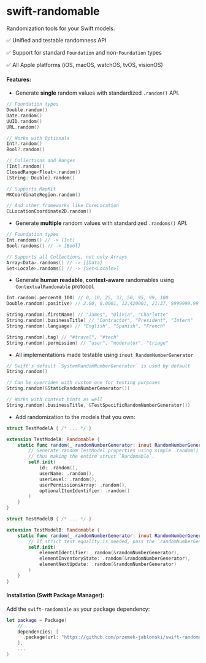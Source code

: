 # swift-randomable
Randomization tools for your Swift models.

✅ Unified and testable randomness API

✅ Support for standard `Foundation` and non-`Foundation` types

✅ All Apple platforms (iOS, macOS, watchOS, tvOS, visionOS) 

#### Features:
- Generate **single** random values with standardized `.random()` API.
```swift
// Foundation types
Double.random()
Date.random()
UUID.random()
URL.random()

// Works with Optionals
Int?.random()
Bool?.random()

// Collections and Ranges
[Int].random()
ClosedRange<Float>.random()
[String: Double].random()

// Supports MapKit 
MKCoordinateRegion.random()

// And other frameworks like CoreLocation
CLLocationCoordinate2D.random()
```

- Generate **multiple** random values with standardized `.randoms()` API.
```swift
// Foundation types
Int.randoms() // -> [Int]
Bool.randoms() // -> [Bool]

// Supports all Collections, not only Arrays
Array<Data>.randoms() // -> [[Data]
Set<Locale>.randoms() // -> [Set<Locale>]
```

- Generate **human readable**, **context-aware** randomables using `ContextualRandomable` protocol.
```swift
Int.random(.percent0_100) // 0, 10, 25, 33, 50, 95, 99, 100
Double.random(.positive) // 2.00, 0.0001, 12.420001, 21.37, 9999999.99

String.random(.firstName) // "James", "Olivia", "Charlotte"
String.random(.businessTitle) // "Contractor", "President", "Intern"
String.random(.language) // "English", "Spanish", "French"

String.random(.tag) // "#travel", "#tech"
String.random(.permission) // "user", "moderator", "triage"
```

- All implementations made testable using `inout RandomNumberGenerator`
```swift
// Swift's default `SystemRandomNumberGenerator` is used by default
String.random()

// Can be overriden with custom one for testing purposes
String.random(&StaticRandomNumberGenerator()) 

// Works with context hints as well
String.random(.businessTitle, &TestSpecificRandomNumberGenerator())
```

- Add randomization to the models that you own:
```swift
struct TestModelA { /* ... */ }

extension TestModelA: Randomable {
    static func random(_ randomNumberGenerator: inout RandomNumberGenerator) -> Self {
        // Generate random TestModel properties using simple .random() API,
        // thus making the entire struct `Randomable`.
        self.init(
            id: .random(),
            userName: .random(),
            userLevel: .random(),
            userPermissionsArray: .random(),
            optionalItemIdentifier: .random()
        )
    }
}

struct TestModelB { /* ... */ }

extension TestModelB: Randomable {
    static func random(_ randomNumberGenerator: inout RandomNumberGenerator) -> Self {
        // If strict test equality is needed, pass the `randomNumberGenerator` down.
        self.init(
            elementIdentifier: .random(&randomNumberGenerator),
            elementInventoryState: .random(&randomNumberGenerator),
            elementNextUpdate: .random(&randomNumberGenerator)
        )
    }
}
```

#### Installation (Swift Package Manager):

Add the `swift-randomable` as your package dependency:
```swift
let package = Package(
    // ...
    dependencies: [
      .package(url: "https://github.com/przemek-jablonski/swift-randomable", exact: "1.0.0")
    ],
    ...
)
```
